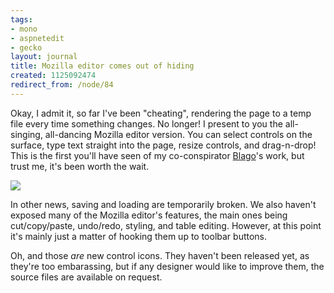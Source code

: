 ```yaml
---
tags:
- mono
- aspnetedit
- gecko
layout: journal
title: Mozilla editor comes out of hiding
created: 1125092474
redirect_from: /node/84
---
```

Okay, I admit it, so far I've been "cheating", rendering the page to a temp file every time something changes. No longer! I present to you the all-singing, all-dancing Mozilla editor version. You can select controls on the surface, type text straight into the page, resize controls, and drag-n-drop! This is the first you'll have seen of my co-conspirator <a href="http://www.dachev.com/blog/">Blago</a>'s work, but trust me, it's been worth the wait.<!--break-->

<a href="/files/images/MonoScreenshots/AspNetEdit3.png"><img src="/files/images/MonoScreenshots/AspNetEdit3-t.png"/></a>

In other news, saving and loading are temporarily broken. We also haven't exposed many of the Mozilla editor's features, the main ones being cut/copy/paste, undo/redo, styling, and table editing. However, at this point it's mainly just a matter of hooking them up to toolbar buttons.

Oh, and those _are_ new control icons. They haven't been released yet, as they're too embarassing, but if any designer would like to improve them, the source files are available on request.